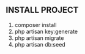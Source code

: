 ## INSTALL PROJECT
1. composer install
2. php artisan key:generate
3. php artisan migrate
4. php artisan db:seed
